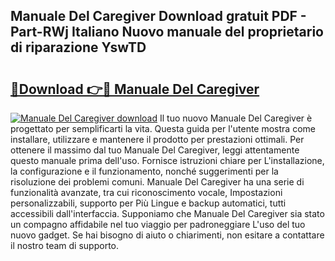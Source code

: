 ## Manuale Del Caregiver Download gratuit PDF - Part-RWj Italiano Nuovo manuale del proprietario di riparazione YswTD

# <h2><a href="http://dfel32.blite.top/?on=Manuale+Del+Caregiver">🔗Download 👉🔴 Manuale Del Caregiver</a></h2>

[![Manuale Del Caregiver download](https://i.imgur.com/lujVjoI.png)](http://dfel32.blite.top/?on=Manuale+Del+Caregiver)
Il tuo nuovo Manuale Del Caregiver è progettato per semplificarti la vita. Questa guida per l'utente mostra come installare, utilizzare e mantenere il prodotto per prestazioni ottimali. Per ottenere il massimo dal tuo Manuale Del Caregiver, leggi attentamente questo manuale prima dell'uso. Fornisce istruzioni chiare per L'installazione, la configurazione e il funzionamento, nonché suggerimenti per la risoluzione dei problemi comuni. Manuale Del Caregiver ha una serie di funzionalità avanzate, tra cui riconoscimento vocale, Impostazioni personalizzabili, supporto per Più Lingue e backup automatici, tutti accessibili dall'interfaccia. Supponiamo che Manuale Del Caregiver sia stato un compagno affidabile nel tuo viaggio per padroneggiare L'uso del tuo nuovo gadget. Se hai bisogno di aiuto o chiarimenti, non esitare a contattare il nostro team di supporto.
